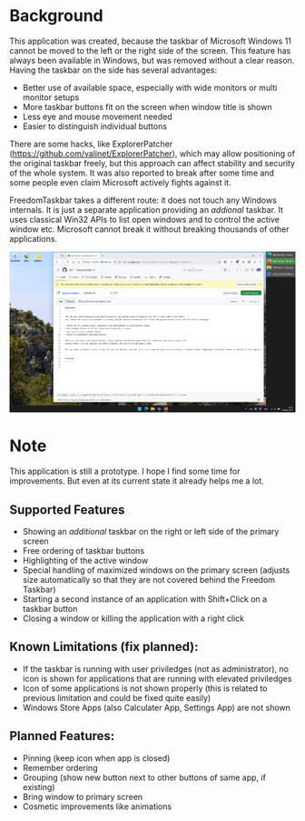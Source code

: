 Background
==========

This application was created, because the taskbar of Microsoft Windows 11 cannot be moved to the left or the right side of the screen.
This feature has always been available in Windows, but was removed without a clear reason. Having the taskbar on the side has several advantages:

* Better use of available space, especially with wide monitors or multi monitor setups
* More taskbar buttons fit on the screen when window title is shown
* Less eye and mouse movement needed
* Easier to distinguish individual buttons

There are some hacks, like ExplorerPatcher (https://github.com/valinet/ExplorerPatcher), which may allow positioning of the original
taskbar freely, but this approach can affect stability and security of the whole system. It was also reported to break after some time and
some people even claim Microsoft actively fights against it.

FreedomTaskbar takes a different route: it does not touch any Windows internals. It is just a separate application providing an _addional_ taskbar.
It uses classical Win32 APIs to list open windows and to control the active window etc. Microsoft cannot break it without breaking thousands of other applications.

[<img src="README-Example.png">](https://github.com/till-f/FreedomTaskbar/blob/main/README-Example.png)


Note
====

This application is still a prototype. I hope I find some time for improvements. But even at its current state it already helps me a lot.

Supported Features
------------------

 - Showing an _additional_ taskbar on the right or left side of the primary screen
 - Free ordering of taskbar buttons
 - Highlighting of the active window
 - Special handling of maximized windows on the primary screen (adjusts size automatically so that they are not covered behind the Freedom Taskbar)
 - Starting a second instance of an application with Shift+Click on a taskbar button
 - Closing a window or killing the application with a right click

Known Limitations (fix planned):
------------------

 - If the taskbar is running with user priviledges (not as administrator), no icon is shown for applications that are running with elevated priviledges
 - Icon of some applications is not shown properly (this is related to previous limitation and could be fixed quite easily)
 - Windows Store Apps (also Calculater App, Settings App) are not shown

Planned Features:
----------------

 - Pinning (keep icon when app is closed)
 - Remember ordering
 - Grouping (show new button next to other buttons of same app, if existing)
 - Bring window to primary screen
 - Cosmetic improvements like animations
